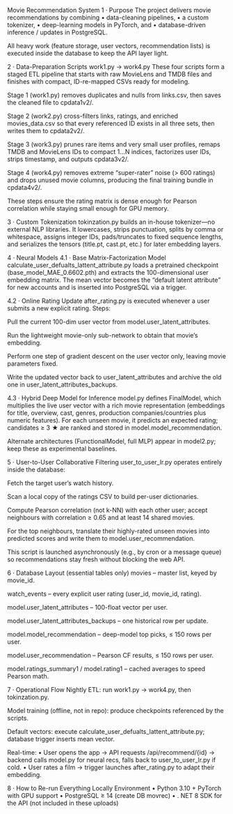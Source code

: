 Movie Recommendation System 
1 · Purpose
The project delivers movie recommendations by combining
• data-cleaning pipelines,
• a custom tokenizer,
• deep-learning models in PyTorch, and
• database-driven inference / updates in PostgreSQL.

All heavy work (feature storage, user vectors, recommendation lists) is executed inside the database to keep the API layer light.

2 · Data-Preparation Scripts
work1.py → work4.py
These four scripts form a staged ETL pipeline that starts with raw MovieLens and TMDB files and finishes with compact, ID-re-mapped CSVs ready for modeling.

Stage 1 (work1.py) removes duplicates and nulls from links.csv, then saves the cleaned file to cpdata1v2/.

Stage 2 (work2.py) cross-filters links, ratings, and enriched movies_data.csv so that every referenced ID exists in all three sets, then writes them to cpdata2v2/.

Stage 3 (work3.py) prunes rare items and very small user profiles, remaps TMDB and MovieLens IDs to compact 1…N indices, factorizes user IDs, strips timestamp, and outputs cpdata3v2/.

Stage 4 (work4.py) removes extreme “super-rater” noise (> 600 ratings) and drops unused movie columns, producing the final training bundle in cpdata4v2/.

These steps ensure the rating matrix is dense enough for Pearson correlation while staying small enough for GPU memory.

3 · Custom Tokenization
tokinzation.py builds an in-house tokenizer—no external NLP libraries.
It lowercases, strips punctuation, splits by comma or whitespace, assigns integer IDs, pads/truncates to fixed sequence lengths, and serializes the tensors (title.pt, cast.pt, etc.) for later embedding layers.

4 · Neural Models
4.1 · Base Matrix-Factorization Model
calculate_user_defualts_lattent_attribute.py loads a pretrained checkpoint (base_model_MAE_0.6602.pth) and extracts the 100-dimensional user embedding matrix. The mean vector becomes the “default latent attribute” for new accounts and is inserted into PostgreSQL via a trigger. 


4.2 · Online Rating Update
after_rating.py is executed whenever a user submits a new explicit rating.
Steps:

Pull the current 100-dim user vector from model.user_latent_attributes.

Run the lightweight movie-only sub-network to obtain that movie’s embedding.

Perform one step of gradient descent on the user vector only, leaving movie parameters fixed.

Write the updated vector back to user_latent_attributes and archive the old one in user_latent_attributes_backups. 


4.3 · Hybrid Deep Model for Inference
model.py defines FinalModel, which multiplies the live user vector with a rich movie representation (embeddings for title, overview, cast, genres, production companies/countries plus numeric features).
For each unseen movie, it predicts an expected rating; candidates ≥ 3 ★ are ranked and stored in model.model_recommendation. 


Alternate architectures (FunctionalModel, full MLP) appear in model2.py; keep these as experimental baselines. 


5 · User-to-User Collaborative Filtering
user_to_user_lr.py operates entirely inside the database:

Fetch the target user’s watch history.

Scan a local copy of the ratings CSV to build per-user dictionaries.

Compute Pearson correlation (not k-NN) with each other user; accept neighbours with correlation ≥ 0.65 and at least 14 shared movies.

For the top neighbours, translate their highly-rated unseen movies into predicted scores and write them to model.user_recommendation. 


This script is launched asynchronously (e.g., by cron or a message queue) so recommendations stay fresh without blocking the web API.

6 · Database Layout (essential tables only)
movies – master list, keyed by movie_id.

watch_events – every explicit user rating (user_id, movie_id, rating).

model.user_latent_attributes – 100-float vector per user.

model.user_latent_attributes_backups – one historical row per update.

model.model_recommendation – deep-model top picks, ≤ 150 rows per user.

model.user_recommendation – Pearson CF results, ≤ 150 rows per user.

model.ratings_summary1 / model.rating1 – cached averages to speed Pearson math.

7 · Operational Flow
Nightly ETL: run work1.py → work4.py, then tokinzation.py.

Model training (offline, not in repo): produce checkpoints referenced by the scripts.

Default vectors: execute calculate_user_defualts_lattent_attribute.py; database trigger inserts mean vector.

Real-time:
• User opens the app → API requests /api/recommend/{id} → backend calls model.py for neural recs, falls back to user_to_user_lr.py if cold.
• User rates a film → trigger launches after_rating.py to adapt their embedding.

8 · How to Re-run Everything Locally
Environment
• Python 3.10 + PyTorch with GPU support
• PostgreSQL ≥ 14 (create DB movrec)
• . NET 8 SDK for the API (not included in these uploads)
